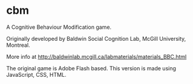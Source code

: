 # cbm

A Cognitive Behaviour Modification game. 

Originally developed by Baldwin Social Cognition Lab, McGill University, Montreal.

More info at http://baldwinlab.mcgill.ca/labmaterials/materials_BBC.html

The original game is Adobe Flash based. This version is made using JavaScript, CSS, HTML.
